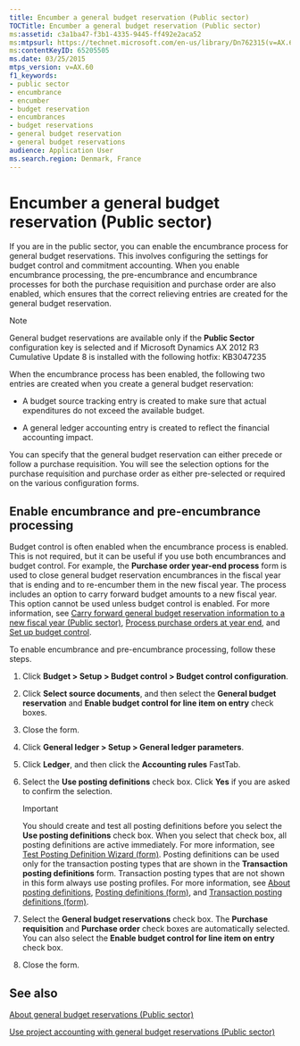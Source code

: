 ```yaml
---
title: Encumber a general budget reservation (Public sector)
TOCTitle: Encumber a general budget reservation (Public sector)
ms:assetid: c3a1ba47-f3b1-4335-9445-ff492e2aca52
ms:mtpsurl: https://technet.microsoft.com/en-us/library/Dn762315(v=AX.60)
ms:contentKeyID: 65205505
ms.date: 03/25/2015
mtps_version: v=AX.60
f1_keywords:
- public sector
- encumbrance
- encumber
- budget reservation
- encumbrances
- budget reservations
- general budget reservation
- general budget reservations
audience: Application User
ms.search.region: Denmark, France
---
```


# Encumber a general budget reservation (Public sector) 


If you are in the public sector, you can enable the encumbrance process for general budget reservations. This involves configuring the settings for budget control and commitment accounting. When you enable encumbrance processing, the pre-encumbrance and encumbrance processes for both the purchase requisition and purchase order are also enabled, which ensures that the correct relieving entries are created for the general budget reservation.


> [!NOTE]
> <P>General budget reservations are available only if the <STRONG>Public Sector</STRONG> configuration key is selected and if Microsoft Dynamics AX 2012 R3 Cumulative Update 8 is installed with the following hotfix: KB3047235</P>



When the encumbrance process has been enabled, the following two entries are created when you create a general budget reservation:

  - A budget source tracking entry is created to make sure that actual expenditures do not exceed the available budget.

  - A general ledger accounting entry is created to reflect the financial accounting impact.

You can specify that the general budget reservation can either precede or follow a purchase requisition. You will see the selection options for the purchase requisition and purchase order as either pre-selected or required on the various configuration forms.

## Enable encumbrance and pre-encumbrance processing

Budget control is often enabled when the encumbrance process is enabled. This is not required, but it can be useful if you use both encumbrances and budget control. For example, the **Purchase order year-end process** form is used to close general budget reservation encumbrances in the fiscal year that is ending and to re-encumber them in the new fiscal year. The process includes an option to carry forward budget amounts to a new fiscal year. This option cannot be used unless budget control is enabled. For more information, see [Carry forward general budget reservation information to a new fiscal year (Public sector)](carry-forward-general-budget-reservation-information-to-a-new-fiscal-year-public-sector.md), [Process purchase orders at year end](process-purchase-orders-at-year-end.md), and [Set up budget control](set-up-budget-control.md).

To enable encumbrance and pre-encumbrance processing, follow these steps.

1.  Click **Budget \> Setup \> Budget control \> Budget control configuration**.

2.  Click **Select source documents**, and then select the **General budget reservation** and **Enable budget control for line item on entry** check boxes.

3.  Close the form.

4.  Click **General ledger \> Setup \> General ledger parameters**.

5.  Click **Ledger**, and then click the **Accounting rules** FastTab.

6.  Select the **Use posting definitions** check box. Click **Yes** if you are asked to confirm the selection.
    

    > [!IMPORTANT]
    > <P>You should create and test all posting definitions before you select the <STRONG>Use posting definitions</STRONG> check box. When you select that check box, all posting definitions are active immediately. For more information, see <A href="https://technet.microsoft.com/en-us/library/hh227669(v=ax.60)">Test Posting Definition Wizard (form)</A>. Posting definitions can be used only for the transaction posting types that are shown in the <STRONG>Transaction posting definitions</STRONG> form. Transaction posting types that are not shown in this form always use posting profiles. For more information, see <A href="about-posting-definitions.md">About posting definitions</A>, <A href="https://technet.microsoft.com/en-us/library/hh227607(v=ax.60)">Posting definitions (form)</A>, and <A href="https://technet.microsoft.com/en-us/library/hh242550(v=ax.60)">Transaction posting definitions (form)</A>.</P>



7.  Select the **General budget reservations** check box. The **Purchase requisition** and **Purchase order** check boxes are automatically selected. You can also select the **Enable budget control for line item on entry** check box.

8.  Close the form.

## See also

[About general budget reservations (Public sector)](about-general-budget-reservations-public-sector.md)

[Use project accounting with general budget reservations (Public sector)](use-project-accounting-with-general-budget-reservations-public-sector.md)

  


